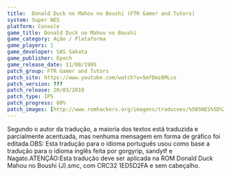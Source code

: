 ```yaml
---
title:  Donald Duck no Mahou no Boushi (FTR Gamer and Tutors)
system: Super NES
platform: Console
game_title: Donald Duck no Mahou no Boushi
game_category: Ação / Plataforma
game_players: 1
game_developer: SAS Sakata
game_publisher: Epoch
game_release_date: 11/08/1995
patch_group: FTR Gamer and Tutors
patch_site: https://www.youtube.com/watch?v=5mfDmz6MLco
patch_version: ???
patch_release: 20/03/2019
patch_type: IPS
patch_progress: 80%
patch_images: [http://www.romhackers.org/imagens/traducoes/%5BSNES%5D%20Donald%20Duck%20no%20Mahou%20no%20Boushi%20-%20FTR%20Gamer%20-%201.png,http://www.romhackers.org/imagens/traducoes/%5BSNES%5D%20Donald%20Duck%20no%20Mahou%20no%20Boushi%20-%20FTR%20Gamer%20-%202.png,http://www.romhackers.org/imagens/traducoes/%5BSNES%5D%20Donald%20Duck%20no%20Mahou%20no%20Boushi%20-%20FTR%20Gamer%20-%203.png]
---
```

Segundo o autor da tradução, a maioria dos textos está traduzida e parcialmente acentuada, mas nenhuma mensagem em forma de gráfico foi editada.OBS: Esta tradução para o idioma português usou como base a tradução para o idioma inglês feita por gorgyrip, sandytf e Nagato.ATENÇÃO:Esta tradução deve ser aplicada na ROM Donald Duck Mahou no Boushi (J).smc, com CRC32 1ED5D2FA e sem cabeçalho.